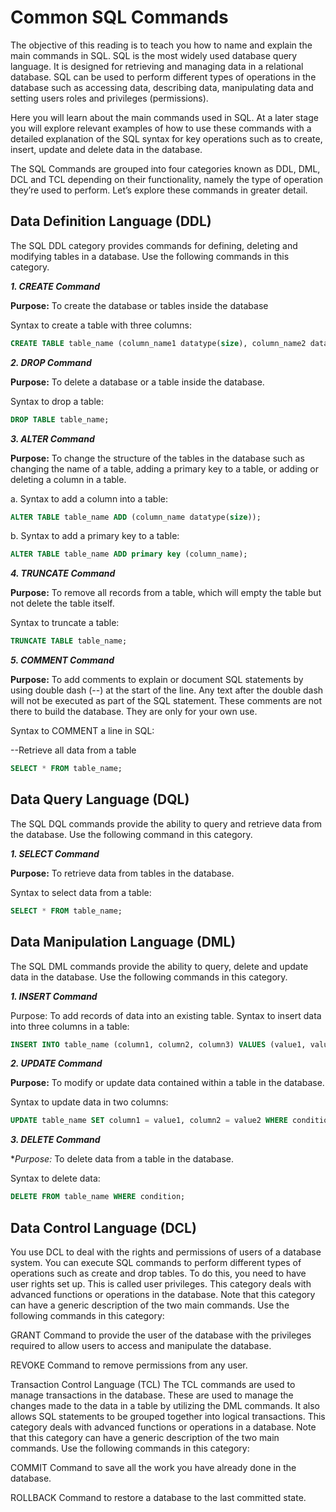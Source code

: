 # Common SQL Commands
The objective of this reading is to teach you how to name and explain the main commands in SQL. SQL is the most widely used database query language. It is designed for retrieving and managing data in a relational database. SQL can be used to perform different types of operations in the database such as accessing data, describing data, manipulating data and setting users roles and privileges (permissions). 

Here you will learn about the main commands used in SQL. At a later stage you will explore relevant examples of how to use these commands with a detailed explanation of the SQL syntax for key operations such as to create, insert, update and delete data in the database. 

The SQL Commands are grouped into four categories known as DDL, DML, DCL and TCL depending on their functionality, namely the type of operation they’re used to perform.  Let’s explore these commands in greater detail.  


## Data Definition Language (DDL)
The SQL DDL category provides commands for defining, deleting and modifying tables in a database. Use the following commands in this category.

_**1. CREATE Command**_

**Purpose:** To create the database or tables inside the database

Syntax to create a table with three columns:

```sql
CREATE TABLE table_name (column_name1 datatype(size), column_name2 datatype(size), column_name3 datatype(size));
```


_**2. DROP Command**_

**Purpose:** To delete a database or a table inside the database. 

Syntax to drop a table:

```sql
DROP TABLE table_name;
```


_**3. ALTER Command**_

**Purpose:** To change the structure of the tables in the database such as changing the name of a table, adding a primary key to a table, or adding or deleting a column in a table.

  a. Syntax to add a column into a table:          

```sql
ALTER TABLE table_name ADD (column_name datatype(size));
```

  b. Syntax to add a primary key to a table:

```sql
ALTER TABLE table_name ADD primary key (column_name);
```


_**4. TRUNCATE Command**_

**Purpose:** To remove all records from a table, which will empty the table but not delete the table itself. 

Syntax to truncate a table:
```sql
TRUNCATE TABLE table_name;
```


_**5. COMMENT Command**_

**Purpose:** To add comments to explain or document SQL statements by using double dash (--) at the start of the line. Any text after the double dash will not be executed as part of the SQL statement. These comments are not there to build the database. They are only for your own use.   

Syntax to COMMENT a line in SQL: 

--Retrieve all data from a table
```sql
SELECT * FROM table_name;
```



## Data Query Language (DQL)
The SQL DQL commands provide the ability to query and retrieve data from the database.  Use the following command in this category.

_**1. SELECT Command**_

**Purpose:** To retrieve data from tables in the database. 

Syntax to select data from a table:

```sql
SELECT * FROM table_name;
```



## Data Manipulation Language (DML)
The SQL DML commands provide the ability to query, delete and update data in the database.  Use the following commands in this category.

_**1. INSERT Command**_

Purpose: To add records of data into an existing table. 
Syntax to insert data into three columns in a table:

```sql
INSERT INTO table_name (column1, column2, column3) VALUES (value1, value2, value3);
```


_**2. UPDATE Command**_

**Purpose:** To modify or update data contained within a table in the database. 

Syntax to update data in two columns:

```sql
UPDATE table_name SET column1 = value1, column2 = value2 WHERE condition;
```


_**3. DELETE Command**_

**Purpose:* To delete data from a table in the database.

Syntax to delete data:

```sql
DELETE FROM table_name WHERE condition;
```



## Data Control Language (DCL)  
You use DCL to deal with the rights and permissions of users of a database system. You can execute SQL commands to perform different types of operations such as create and drop tables. To do this, you need to have user rights set up. This is called user privileges. This category deals with advanced functions or operations in the database. Note that this category can have a generic description of the two main commands. Use the following commands in this category:

GRANT Command to provide the user of the database with the privileges required to allow users to access and manipulate the database.

REVOKE Command to remove permissions from any user.

Transaction Control Language (TCL) 
The TCL commands are used to manage transactions in the database. These are used to manage the changes made to the data in a table by utilizing the DML commands. It also allows SQL statements to be grouped together into logical transactions. This category deals with advanced functions or operations in a database. Note that this category can have a generic description of the two main commands. Use the following commands in this category:

COMMIT Command to save all the work you have already done in the database. 

ROLLBACK Command to restore a database to the last committed state.
